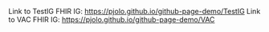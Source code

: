 Link to TestIG FHIR IG: https://pjolo.github.io/github-page-demo/TestIG
Link to VAC FHIR IG: https://pjolo.github.io/github-page-demo/VAC
